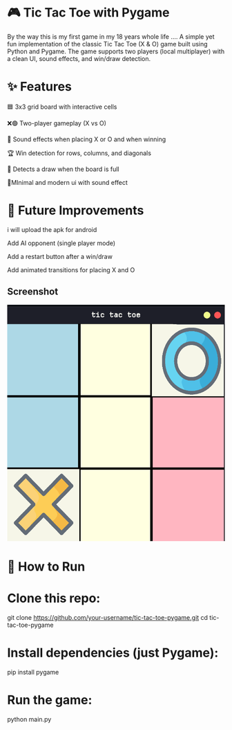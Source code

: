 # 🎮 Tic Tac Toe with Pygame

By the way this is my first game in my 18 years whole life .... A simple yet fun implementation of the classic Tic Tac Toe (X & O) game built using Python and Pygame.
The game supports two players (local multiplayer) with a clean UI, sound effects, and win/draw detection.

# ✨ Features

🟦 3x3 grid board with interactive cells

❌🟢 Two-player gameplay (X vs O)

🎵 Sound effects when placing X or O and when winning

🏆 Win detection for rows, columns, and diagonals

🤝 Detects a draw when the board is full

🎨MInimal and modern ui with sound effect


# 🔮 Future Improvements

i will upload the apk for android 

Add AI opponent (single player mode)

Add a restart button after a win/draw

Add animated transitions for placing X and O

## Screenshot
![Gameplay Screenshot](gameplay.png)

# 🚀 How to Run
# Clone this repo:

git clone https://github.com/your-username/tic-tac-toe-pygame.git
cd tic-tac-toe-pygame


# Install dependencies (just Pygame):

pip install pygame


# Run the game:

python main.py
